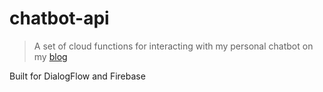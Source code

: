 # chatbot-api

> A set of cloud functions for interacting with my personal chatbot on my [blog](https://rameezkhan.me)

Built for DialogFlow and Firebase